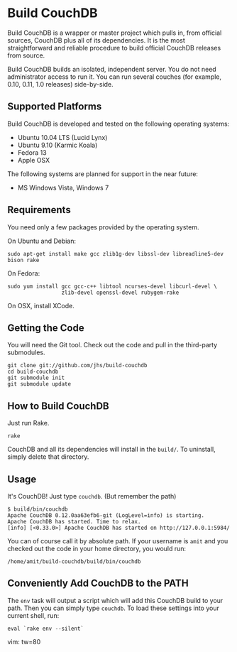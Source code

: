 Build CouchDB
=============

Build CouchDB is a wrapper or master project which pulls in, from official
sources, CouchDB plus all of its dependencies. It is the most straightforward
and reliable procedure to build official CouchDB releases from source.

Build CouchDB builds an isolated, independent server. You do not need
administrator access to run it. You can run several couches (for example, 0.10,
0.11, 1.0 releases) side-by-side.

## Supported Platforms

Build CouchDB is developed and tested on the following operating systems:

 * Ubuntu 10.04 LTS (Lucid Lynx)
 * Ubuntu 9.10 (Karmic Koala)
 * Fedora 13
 * Apple OSX

The following systems are planned for support in the near future:

 * MS Windows Vista, Windows 7

## Requirements

You need only a few packages provided by the operating system.

On Ubuntu and Debian:

    sudo apt-get install make gcc zlib1g-dev libssl-dev libreadline5-dev bison rake

On Fedora:

    sudo yum install gcc gcc-c++ libtool ncurses-devel libcurl-devel \
                     zlib-devel openssl-devel rubygem-rake

On OSX, install XCode.

## Getting the Code

You will need the Git tool. Check out the code and pull in the third-party
submodules.

    git clone git://github.com/jhs/build-couchdb
    cd build-couchdb
    git submodule init
    git submodule update

## How to Build CouchDB

Just run Rake.

    rake

CouchDB and all its dependencies will install in the `build/`. To uninstall,
simply delete that directory.

## Usage

It's CouchDB! Just type `couchdb`. (But remember the path)

    $ build/bin/couchdb
    Apache CouchDB 0.12.0aa63efb6-git (LogLevel=info) is starting.
    Apache CouchDB has started. Time to relax.
    [info] [<0.33.0>] Apache CouchDB has started on http://127.0.0.1:5984/

You can of course call it by absolute path. If your username is `amit` and you
checked out the code in your home directory, you would run:

    /home/amit/build-couchdb/build/bin/couchdb

## Conveniently Add CouchDB to the PATH

The `env` task will output a script which will add this CouchDB build to your
path. Then you can simply type `couchdb`. To load these settings into your
current shell, run:

    eval `rake env --silent`

vim: tw=80
